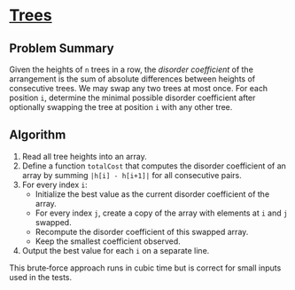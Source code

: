 # [Trees](https://www.spoj.com/problems/TREEOI14)

## Problem Summary
Given the heights of `n` trees in a row, the *disorder coefficient* of the arrangement is the sum of absolute differences between heights of consecutive trees. We may swap any two trees at most once. For each position `i`, determine the minimal possible disorder coefficient after optionally swapping the tree at position `i` with any other tree.

## Algorithm
1. Read all tree heights into an array.
2. Define a function `totalCost` that computes the disorder coefficient of an array by summing `|h[i] - h[i+1]|` for all consecutive pairs.
3. For every index `i`:
   - Initialize the best value as the current disorder coefficient of the array.
   - For every index `j`, create a copy of the array with elements at `i` and `j` swapped.
   - Recompute the disorder coefficient of this swapped array.
   - Keep the smallest coefficient observed.
4. Output the best value for each `i` on a separate line.

This brute‑force approach runs in cubic time but is correct for small inputs used in the tests.
